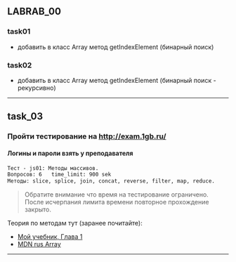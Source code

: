 ## LABRAB_00  

### task01  

- добавить в класс Array метод getIndexElement (бинарный поиск)  

### task02  

- добавить в класс Array метод getIndexElement (бинарный поиск - рекурсивно)  


---  

## task_03  

### Пройти тестирование на http://exam.1gb.ru/  

#### Логины и пароли взять у преподавателя  

```txt
Тест - js01: Методы массивов.  
Вопросов: 6   time_limit: 900 sek  
Методы: slice, splice, join, concat, reverse, filter, map, reduce.  
```

> Обратите внимание что время на тестирование ограничено.  
> После исчерпания лимита времени повторное прохождение закрыто.  

Теория по методам тут (заранее почитайте):  

- [Мой учебник, Глава 1](https://pcoding.ru/pdf/jsFuncCoding.pdf)  
- [MDN rus Array](https://developer.mozilla.org/ru/docs/Web/JavaScript/Guide/Indexed_collections#%D0%BC%D0%B5%D1%82%D0%BE%D0%B4%D1%8B_array)  

---  

